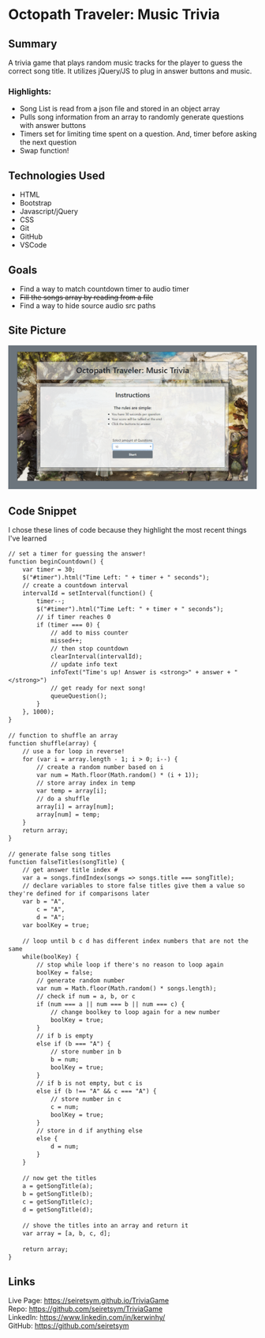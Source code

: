 # Octopath Traveler: Music Trivia

## Summary
A trivia game that plays random music tracks for the player to guess the correct song title. It utilizes jQuery/JS to plug in answer buttons and music. 

### **Highlights:**
- Song List is read from a json file and stored in an object array
- Pulls song information from an array to randomly generate questions with answer buttons
- Timers set for limiting time spent on a question. And, timer before asking the next question
- Swap function!

## Technologies Used
- HTML
- Bootstrap
- Javascript/jQuery
- CSS
- Git
- GitHub
- VSCode

## Goals
- Find a way to match countdown timer to audio timer
- ~~Fill the songs array by reading from a file~~
- Find a way to hide source audio src paths

## Site Picture
![Octopath Traveler: Music Trivia](assets/images/readme.PNG)

## Code Snippet
I chose these lines of code because they highlight the most recent things I've learned

```
// set a timer for guessing the answer!
function beginCountdown() {
    var timer = 30;
    $("#timer").html("Time Left: " + timer + " seconds");
    // create a countdown interval
    intervalId = setInterval(function() {
        timer--;
        $("#timer").html("Time Left: " + timer + " seconds");
        // if timer reaches 0
        if (timer === 0) {
            // add to miss counter
            missed++;
            // then stop countdown
            clearInterval(intervalId);
            // update info text
            infoText("Time's up! Answer is <strong>" + answer + "</strong>")
            // get ready for next song!
            queueQuestion();
        }
    }, 1000);
}

// function to shuffle an array
function shuffle(array) {
    // use a for loop in reverse!
    for (var i = array.length - 1; i > 0; i--) {
        // create a random number based on i
        var num = Math.floor(Math.random() * (i + 1));
        // store array index in temp
        var temp = array[i];
        // do a shuffle
        array[i] = array[num];
        array[num] = temp;
    }
    return array;
}

// generate false song titles
function falseTitles(songTitle) {
    // get answer title index #
    var a = songs.findIndex(songs => songs.title === songTitle);
    // declare variables to store false titles give them a value so they're defined for if comparisons later
    var b = "A",
        c = "A",
        d = "A";
    var boolKey = true;

    // loop until b c d has different index numbers that are not the same
    while(boolKey) {
        // stop while loop if there's no reason to loop again
        boolKey = false;
        // generate random number
        var num = Math.floor(Math.random() * songs.length);
        // check if num = a, b, or c
        if (num === a || num === b || num === c) {
            // change boolkey to loop again for a new number
            boolKey = true;
        }
        // if b is empty
        else if (b === "A") {
            // store number in b
            b = num;
            boolKey = true;
        }
        // if b is not empty, but c is
        else if (b !== "A" && c === "A") {
            // store number in c
            c = num;
            boolKey = true;
        }
        // store in d if anything else
        else {
            d = num;
        }
    }

    // now get the titles
    a = getSongTitle(a);
    b = getSongTitle(b);
    c = getSongTitle(c);
    d = getSongTitle(d);

    // shove the titles into an array and return it
    var array = [a, b, c, d];

    return array;
}
```
## Links
Live Page: https://seiretsym.github.io/TriviaGame<br>
Repo: https://github.com/seiretsym/TriviaGame<br>
LinkedIn: https://www.linkedin.com/in/kerwinhy/<br>
GitHub: https://github.com/seiretsym<br>